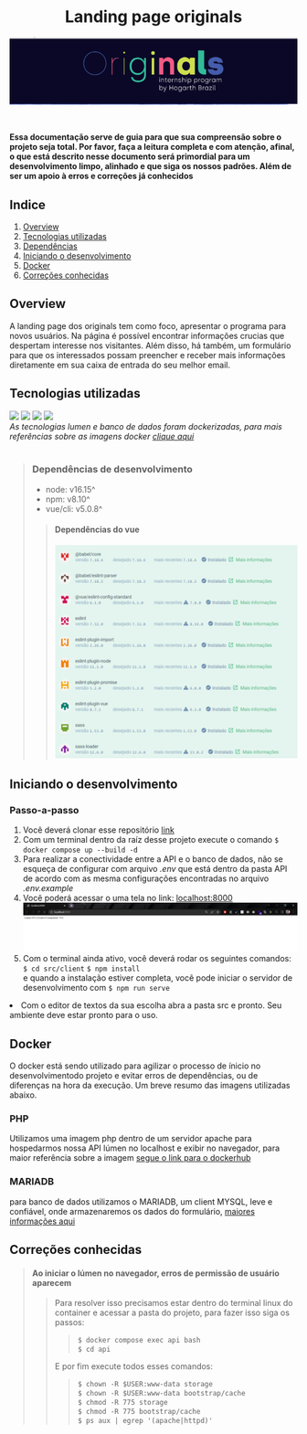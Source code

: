 
<h1 align="center">Landing page originals</h1>
<p align="center"><img src=".md_files\logo_originals.png" /></p> <br/>
<p><strong>Essa documentação serve de guia para que sua compreensão sobre o projeto seja total. Por favor, faça a leitura completa e com atenção, afinal, o que está descrito nesse documento será primordial para um desenvolvimento limpo, alinhado e que siga os nossos padrões. Além de ser um apoio à erros e correções já conhecidos</strong></p>


<h2>Indice</h2> 
<ol> 
<li><a href="#overview">Overview</a></li>
<li><a href="#tecnologias">Tecnologias utilizadas</a></li>
<li><a href="#dependencias">Dependências</a></li>
<li><a href="#iniciando">Iniciando o desenvolvimento</a></li>
<li><a href="#docker">Docker</a></li>
<li><a href="#correcoes">Correções conhecidas</a></li>
</ol>


<h2 id="overview">Overview</h2> 
<p>A landing page dos originals tem como foco, apresentar o programa para novos usuários. Na página é possível encontrar informações crucias que despertam  interesse nos visitantes. Além disso, há também, um formulário para que os interessados possam preencher e receber mais informações diretamente em sua caixa de entrada do seu melhor email.</p>

<h2 id="tecnologias">Tecnologias utilizadas</h2>

<img src="https://img.shields.io/badge/VUE-CLI@5.0.8-41B883"/>
<img src="https://img.shields.io/badge/LUMEN-9-F05340"/>
<img src="https://img.shields.io/badge/MYSQL/MARIADB-15.1/10.8.3-00758F"/>
<img src="https://img.shields.io/badge/DOCKER-20.10.16-2393e7"/> <br/>
<span><i>As tecnologias lumen e banco de dados foram dockerizadas, para  mais referências sobre as imagens docker <a href="#docker">clique aqui</a></i></span> <br><br>

> <h3 id="dependencias">Dependências de desenvolvimento</h3>
> <ul>
> <li>node: v16.15^</li>
> <li>npm: v8.10^</li>
> <li>vue/cli: v5.0.8^</li>
> </ul>
>
>> <h4>Dependências do vue</h4>
>> <img src=".md_files\vue_deps.png"/>

<h2 id="iniciando">Iniciando o desenvolvimento</h2>

<h3>Passo-a-passo</h3>
<ol>
<li>Você deverá clonar esse repositório <a href="https://github.com/TroyanLock/landing-page-originals">link</a></li>
<li>Com um terminal dentro da raíz desse projeto execute o comando <code>$ docker compose up --build -d</code></li>
<li>Para realizar a conectividade entre a API e o banco de dados, não se esqueça de configurar com arquivo <i>.env</i> que está dentro da pasta API de acordo com as mesma configurações encontradas no arquivo <i>.env.example</i></li>
<li>Você poderá acessar o uma tela no link: <a href="http://localhost:8000">localhost:8000</a> <br> <img src=".md_files\screen_success.png"></li>
<li>Com o terminal ainda ativo, você deverá rodar os seguintes comandos:
<code>$ cd src/client</code> <code>$ npm install</code></li> e quando a instalação estiver completa, você pode iniciar o servidor de desenvolvimento com  <code>$ npm run serve</code>
</ol>
<li>Com o editor de textos da sua escolha abra a pasta src e pronto. Seu ambiente deve estar pronto para o uso.</li>

<h2 id="docker">Docker</h2>
<p>O docker está sendo utilizado para agilizar o processo de ínicio no desenvolvimentodo projeto e evitar erros de dependências, ou de diferenças na hora da execução. Um breve resumo das imagens utilizadas abaixo.</p>
<h3>PHP</h3>
<p>Utilizamos uma imagem php dentro de um servidor apache para hospedarmos nossa API lúmen no localhost e exibir no navegador, para maior referência sobre a imagem <a href="https://hub.docker.com/_/php">segue o link para o dockerhub</a></p>

<h3>MARIADB</h3>
<p>para banco de dados utilizamos o MARIADB, um client MYSQL, leve e confiável, onde armazenaremos os dados do formulário, <a href="https://hub.docker.com/_/mariadb">maiores informações aqui</a></p>

<h2 id="correcoes">Correções conhecidas</h2>

> <h4>Ao iniciar o lúmen no navegador, erros de permissão de usuário aparecem</h4>
>
>> Para resolver isso precisamos estar dentro do terminal linux do container e acessar a pasta do projeto, para fazer isso siga os passos: 
>>> <pre>
>>> <code>$ docker compose exec api bash</code>
>>> <code>$ cd api</code>
>>> </pre>
>> E por fim execute todos esses comandos:
>>> <pre>
>>> <code>$ chown -R $USER:www-data storage</code>
>>> <code>$ chown -R $USER:www-data bootstrap/cache</code>
>>> <code>$ chmod -R 775 storage</code>
>>> <code>$ chmod -R 775 bootstrap/cache</code>
>>> <code>$ ps aux | egrep '(apache|httpd)'</code>
>>> </pre>